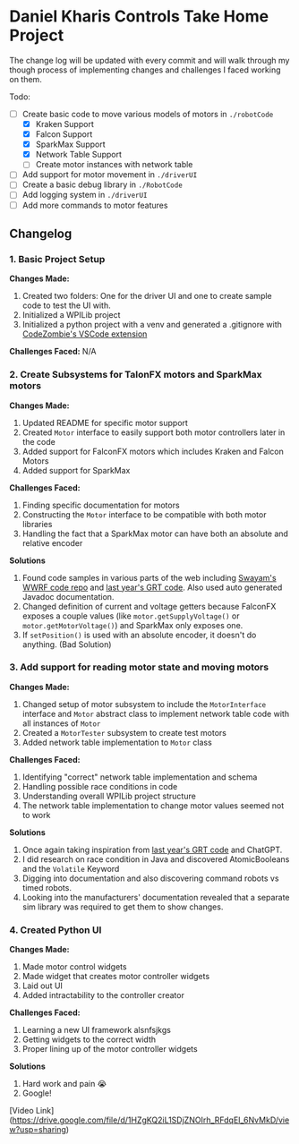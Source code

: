# Daniel Kharis Controls Take Home Project

The change log will be updated with every commit and will walk through my though process of implementing changes and challenges I faced working on them.

Todo:

-   [ ] Create basic code to move various models of motors in `./robotCode`
    -   [x] Kraken Support
    -   [x] Falcon Support
    -   [x] SparkMax Support
    -   [x] Network Table Support
    -   [ ] Create motor instances with network table
-   [ ] Add support for motor movement in `./driverUI`
-   [ ] Create a basic debug library in `./RobotCode`
-   [ ] Add logging system in `./driverUI`
-   [ ] Add more commands to motor features

## Changelog

### 1. Basic Project Setup

**Changes Made:**

1. Created two folders: One for the driver UI and one to create sample code to test the UI with.
2. Initialized a WPILib project
3. Initialized a python project with a venv and generated a .gitignore with [CodeZombie's VSCode extension](https://marketplace.visualstudio.com/items?itemName=codezombiech.gitignore)

**Challenges Faced:**
N/A

### 2. Create Subsystems for TalonFX motors and SparkMax motors

**Changes Made:**

1. Updated README for specific motor support
2. Created `Motor` interface to easily support both motor controllers later in the code
3. Added support for FalconFX motors which includes Kraken and Falcon Motors
4. Added support for SparkMax

**Challenges Faced:**

1. Finding specific documentation for motors
2. Constructing the `Motor` interface to be compatible with both motor libraries
3. Handling the fact that a SparkMax motor can have both an absolute and relative encoder

**Solutions**

1. Found code samples in various parts of the web including [Swayam's WWRF code repo](https://github.com/swaswa999/FRC-Coding-and-Controls-Basics/tree/main) and [last year's GRT code](https://github.com/grt192/GRT2025/tree/pre-idaho). Also used auto generated Javadoc documentation.
2. Changed definition of current and voltage getters because FalconFX exposes a couple values (like `motor.getSupplyVoltage()` or `motor.getMotorVoltage()`) and SparkMax only exposes one.
3. If `setPosition()` is used with an absolute encoder, it doesn't do anything. (Bad Solution)

### 3. Add support for reading motor state and moving motors

**Changes Made:**

1. Changed setup of motor subsystem to include the `MotorInterface` interface and `Motor` abstract class to implement network table code with all instances of `Motor`
2. Created a `MotorTester` subsystem to create test motors
3. Added network table implementation to `Motor` class

**Challenges Faced:**

1. Identifying "correct" network table implementation and schema
2. Handling possible race conditions in code
3. Understanding overall WPILib project structure
4. The network table implementation to change motor values seemed not to work

**Solutions**

1. Once again taking inspiration from [last year's GRT code](https://github.com/grt192/GRT2025/tree/pre-idaho) and ChatGPT.
2. I did research on race condition in Java and discovered AtomicBooleans and the `Volatile` Keyword
3. Digging into documentation and also discovering command robots vs timed robots.
4. Looking into the manufacturers' documentation revealed that a separate sim library was required to get them to show changes.

### 4. Created Python UI

**Changes Made:**

1. Made motor control widgets
2. Made widget that creates motor controller widgets
3. Laid out UI
4. Added intractability to the controller creator

**Challenges Faced:**

1. Learning a new UI framework alsnfsjkgs
2. Getting widgets to the correct width
3. Proper lining up of the motor controller widgets

**Solutions**

1. Hard work and pain 😭
2. Google!

[Video Link] (https://drive.google.com/file/d/1HZgKQ2iL1SDjZNOIrh_RFdqEI_6NvMkD/view?usp=sharing)
